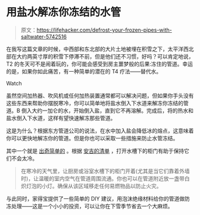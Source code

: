 # 用盐水解冻你冻结的水管

> 原文：<https://lifehacker.com/defrost-your-frozen-pipes-with-saltwater-5742516>

在我写这篇文章的时候，中西部和东北部的大片土地被埋在积雪之下，太平洋西北部在大约两英寸厚的积雪下停滞不前，但是他们还不习惯，好吗？可以肯定地说，T2 的冬天可不是闹着玩的，你可能会感受到房主噩梦般的后果:冻住的管道。幸运的是，如果你如此痛苦，有一种简单的潜在的 T4 疗法——替代水。

Watch

虽然空间加热器、吹风机或任何加热装置通常都可以解决问题，但如果你手头没有这些东西来帮助你摆脱寒冷，你可以简单地将盐水倒入下水道来解冻你冻结的管道。B 倒入大约一加仑的水，开始倒入盐，直到它不再溶解。完成后，将的热水和盐水倒入下水道，这样有望快速解冻那些管道。

这是为什么？根据东方管道公司的说法，在水中加入盐会降低冰的熔点，这意味着你可以更快地解冻你的管道。但是你也可以采取一些措施来防止水管冻结。

其中一个就是 [出奇简单的](https://lifehacker.com/leave-kitchen-and-bath-cabinet-doors-open-to-prevent-wa-1755949273) 。根据 [安吉的清单](http://www.angieslist.com/articles/how-keep-water-pipes-freezing.htm) ，打开水槽下的柜门有助于保持它们不会太冷。

> 在寒冷的天气里，让厨房或浴室水槽下的柜门开着(尤其是当它们靠着外墙时)，让温暖的室内空气在管道周围流通。你也可以在管道附近放一盏带白炽灯泡的小灯。确保从该区域移走任何易燃物品以防止火灾。

与此同时，家得宝提供了一些简单的 DIY 建议，用泡沫绝缘材料给你的管道做防冻处理——这是一个小小的投资，可以让你在下雪季节省去一个大麻烦。